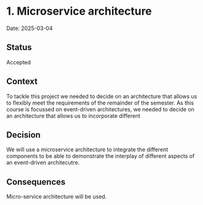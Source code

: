 # 1. Microservice architecture

Date: 2025-03-04

## Status

Accepted

## Context

To tackle this project we needed to decide on an architecture that allows us to flexibly meet the requirements of the remainder of the semester. As this course is focussed on event-driven architectures, we needed to decide on an architecture that allows us to incorporate different 

## Decision

We will use a microservice architecture to integrate the different components to be able to demonstrate the interplay of different aspects of an event-driven architecutre.

## Consequences

Micro-service architecture will be used.

